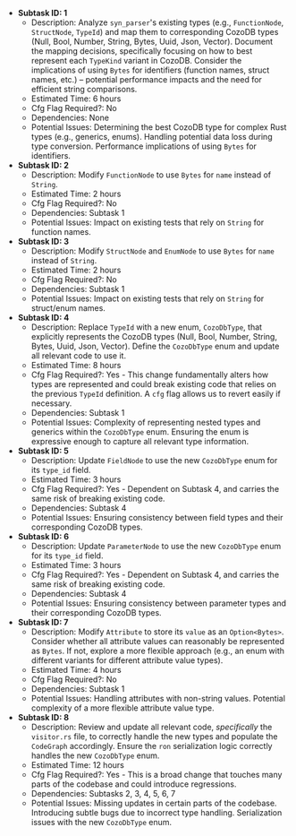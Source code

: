 *   **Subtask ID: 1**
    *   Description: Analyze `syn_parser`'s existing types (e.g., `FunctionNode`, `StructNode`, `TypeId`) and map them to corresponding CozoDB types (Null, Bool, Number, String, Bytes, Uuid, Json, Vector). Document the mapping decisions, specifically focusing on how to best represent each `TypeKind` variant in CozoDB. Consider the implications of using `Bytes` for identifiers (function names, struct names, etc.) – potential performance impacts and the need for efficient string comparisons.
    *   Estimated Time: 6 hours
    *   Cfg Flag Required?: No
    *   Dependencies: None
    *   Potential Issues: Determining the best CozoDB type for complex Rust types (e.g., generics, enums). Handling potential data loss during type conversion. Performance implications of using `Bytes` for identifiers.
*   **Subtask ID: 2**
    *   Description: Modify `FunctionNode` to use `Bytes` for `name` instead of `String`.
    *   Estimated Time: 2 hours
    *   Cfg Flag Required?: No
    *   Dependencies: Subtask 1
    *   Potential Issues: Impact on existing tests that rely on `String` for function names.
*   **Subtask ID: 3**
    *   Description: Modify `StructNode` and `EnumNode` to use `Bytes` for `name` instead of `String`.
    *   Estimated Time: 2 hours
    *   Cfg Flag Required?: No
    *   Dependencies: Subtask 1
    *   Potential Issues: Impact on existing tests that rely on `String` for struct/enum names.
*   **Subtask ID: 4**
    *   Description: Replace `TypeId` with a new enum, `CozoDbType`, that explicitly represents the CozoDB types (Null, Bool, Number, String, Bytes, Uuid, Json, Vector). Define the `CozoDbType` enum and update all relevant code to use it.
    *   Estimated Time: 8 hours
    *   Cfg Flag Required?: Yes - This change fundamentally alters how types are represented and could break existing code that relies on the previous `TypeId` definition. A `cfg` flag allows us to revert easily if necessary.
    *   Dependencies: Subtask 1
    *   Potential Issues: Complexity of representing nested types and generics within the `CozoDbType` enum. Ensuring the enum is expressive enough to capture all relevant type information.
*   **Subtask ID: 5**
    *   Description: Update `FieldNode` to use the new `CozoDbType` enum for its `type_id` field.
    *   Estimated Time: 3 hours
    *   Cfg Flag Required?: Yes - Dependent on Subtask 4, and carries the same risk of breaking existing code.
    *   Dependencies: Subtask 4
    *   Potential Issues: Ensuring consistency between field types and their corresponding CozoDB types.
*   **Subtask ID: 6**
    *   Description: Update `ParameterNode` to use the new `CozoDbType` enum for its `type_id` field.
    *   Estimated Time: 3 hours
    *   Cfg Flag Required?: Yes - Dependent on Subtask 4, and carries the same risk of breaking existing code.
    *   Dependencies: Subtask 4
    *   Potential Issues: Ensuring consistency between parameter types and their corresponding CozoDB types.
*   **Subtask ID: 7**
    *   Description: Modify `Attribute` to store its `value` as an `Option<Bytes>`. Consider whether all attribute values can reasonably be represented as `Bytes`. If not, explore a more flexible approach (e.g., an enum with different variants for different attribute value types).
    *   Estimated Time: 4 hours
    *   Cfg Flag Required?: No
    *   Dependencies: Subtask 1
    *   Potential Issues: Handling attributes with non-string values. Potential complexity of a more flexible attribute value type.
*   **Subtask ID: 8**
    *   Description: Review and update all relevant code, *specifically* the `visitor.rs` file, to correctly handle the new types and populate the `CodeGraph` accordingly. Ensure the `ron` serialization logic correctly handles the new `CozoDbType` enum.
    *   Estimated Time: 12 hours
    *   Cfg Flag Required?: Yes - This is a broad change that touches many parts of the codebase and could introduce regressions.
    *   Dependencies: Subtasks 2, 3, 4, 5, 6, 7
    *   Potential Issues: Missing updates in certain parts of the codebase. Introducing subtle bugs due to incorrect type handling. Serialization issues with the new `CozoDbType` enum.
